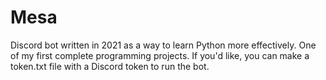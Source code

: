 # Mesa

Discord bot written in 2021 as a way to learn Python more effectively. One of my first complete programming projects. If you'd like, you can make a token.txt file with a Discord token to run the bot.
